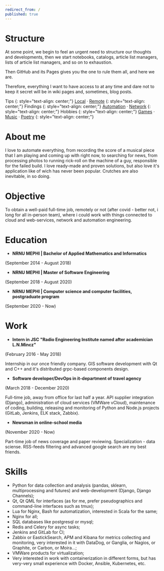 ```yaml
---
redirect_from: /
published: true
---
```

# Structure
At some point, we begin to feel an urgent need to structure our thoughts and developments, then we start notebooks, catalogs, article list managers, lists of article list managers, and so on to exhaustion.

Then GitHub and its Pages gives you the one to rule them all, and here we are.

Therefore, everything I want to have access to at any time and dare not to keep it secret will be in wiki pages and, sometimes, blog posts.

Tips
{: style="text-align: center;"}
[Local](/local) &#183; [Remote](/remote)
{: style="text-align: center;"}
Findings
{: style="text-align: center;"}
[Automation](/automation) &#183; [Network](/network)
{: style="text-align: center;"}
Hobbies
{: style="text-align: center;"}
[Games](/games) &#183; [Music](/music) &#183; [Poetry](/blog)
{: style="text-align: center;"}

# About me
I love to automate everything, from recording the score of a musical piece that I am playing and coming up with right now, to searching for news, from processing photos to running rick-roll on the machine of a guy, responsible for the failed build. I love ready-made and proven solutions, but also love it's application like of wich has never been popular. Crutches are also inevitable, in so doing.

# Objective
To obtain a well-paid full-time job, remotely or not (after covid - better not, i long for all in-person team), where i could work with things connected to cloud and web-services, network and automation engineering.

# Education
- **NRNU MEPHI &#124; Bachelor of Applied Mathematics and Informatics**

(September 2014 - August 2018)

- **NRNU MEPHI &#124; Master of Software Engineering**

(September 2018 - August 2020)

- **NRNU MEPHI &#124; Computer science and computer facilities, postgraduate program**

(September 2020 - Now)

# Work
- **Intern in JSC "Radio Engineering Institute named after academician L.N.Mincz"**

(February 2016 - May 2018)

Internship in our once friendly company. GIS software development with Qt and C++ and it's distributed grpc-based components design.

- **Software developer/DevOps in it-department of travel agency**

(March 2018 - December 2020)

Full-time job, away from office for last half a year. API supplier integration (Django), administration of cloud services (VMWare vCloud), maintenance of coding, building, releasing and monitoring of Python and Node.js projects (GitLab, Jenkins, ELK stack, Zabbix).

- **Newsman in online-school media**

(November 2020 - Now)

Part-time job of news coverage and paper reviewing. Specialization - data sciense. RSS-feeds filtering and advanced google search are my best friends.

# Skills
- Python for data collection and analysis (pandas, sklearn, multiprocessing and futures) and web-development (Django, Django Channels);
- Qt, Qt QML for interfaces (as for me, prefer pseudographics and command-line interfaces such as tmux);
- Lua for Nginx, Bash for automatization, interested in Scala for the same;
- Nginx for all;
- SQL databases like postgresql or mysql;
- Redis and Celery for async tasks;
- Jenkins and GitLab for CI;
- Zabbix or EastickSearch, APM and Kibana for metrics collecting and monitoring, very interested in it with DataDog, or Ganglia, or Nagios, or Graphite, or Carbon, or Moira...;
- VMWare products for virtualization;
- Very interested in work with containerization in different forms, but has very-very small experience with Docker, Ansible, Kubernetes, etc.
